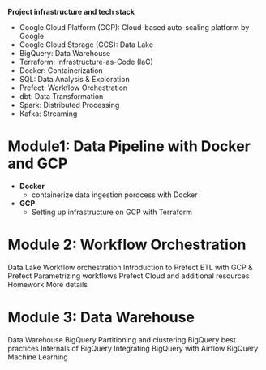 **Project infrastructure and tech stack**  
* Google Cloud Platform (GCP): Cloud-based auto-scaling platform by Google
* Google Cloud Storage (GCS): Data Lake
* BigQuery: Data Warehouse
* Terraform: Infrastructure-as-Code (IaC)
* Docker: Containerization
* SQL: Data Analysis & Exploration
* Prefect: Workflow Orchestration
* dbt: Data Transformation
* Spark: Distributed Processing
* Kafka: Streaming


# Module1: Data Pipeline with Docker and GCP 
* **Docker** 
  - containerize data ingestion porocess with Docker
* **GCP**
  - Setting up infrastructure on GCP with Terraform
  

# Module 2: Workflow Orchestration
Data Lake
Workflow orchestration
Introduction to Prefect
ETL with GCP & Prefect
Parametrizing workflows
Prefect Cloud and additional resources
Homework
More details

# Module 3: Data Warehouse
Data Warehouse
BigQuery
Partitioning and clustering
BigQuery best practices
Internals of BigQuery
Integrating BigQuery with Airflow
BigQuery Machine Learning
